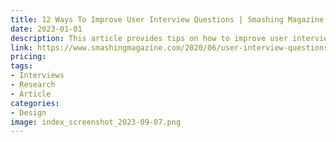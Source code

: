 ```yaml
---
title: 12 Ways To Improve User Interview Questions | Smashing Magazine
date: 2023-01-01
description: This article provides tips on how to improve user interview questions, including advice on question phrasing, tone, and more.
link: https://www.smashingmagazine.com/2020/06/user-interview-questions/
pricing: 
tags: 
- Interviews
- Research
- Article
categories: 
- Design
image: index_screenshot_2023-09-07.png
---
```

